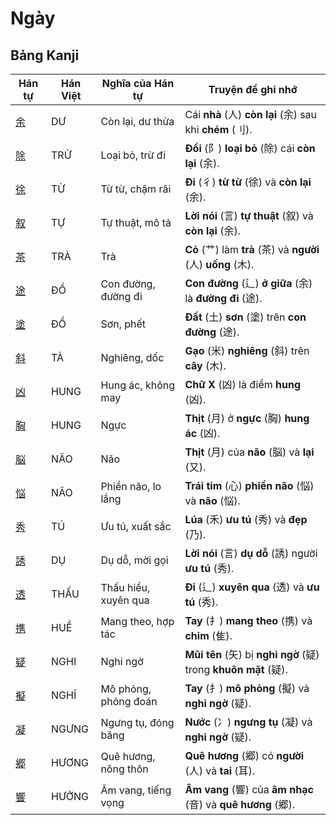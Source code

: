# Ngày

## Bảng Kanji

| Hán tự | Hán Việt | Nghĩa của Hán tự | Truyện để ghi nhớ |
|---|---|---|---|
| [余](https://www.google.com/search?q=https://mazii.net/vi-VN/search/kanji/javi/%E4%BD%99) | DƯ | Còn lại, dư thừa | Cái **nhà** (人) **còn lại** (余) sau khi **chém** (刂). |
| [除](https://www.google.com/search?q=https://mazii.net/vi-VN/search/kanji/javi/%E9%99%A4) | TRỪ | Loại bỏ, trừ đi | **Đồi** (阝) **loại bỏ** (除) cái **còn lại** (余). |
| [徐](https://www.google.com/search?q=https://mazii.net/vi-VN/search/kanji/javi/%E5%BE%90) | TỪ | Từ từ, chậm rãi | **Đi** (彳) **từ từ** (徐) và **còn lại** (余). |
| [叙](https://www.google.com/search?q=https://mazii.net/vi-VN/search/kanji/javi/%E5%8F%99) | TỰ | Tự thuật, mô tả | **Lời nói** (言) **tự thuật** (叙) và **còn lại** (余). |
| [茶](https://www.google.com/search?q=https://mazii.net/vi-VN/search/kanji/javi/%E8%8C%B6) | TRÀ | Trà | **Cỏ** (艹) làm **trà** (茶) và **người** (人) **uống** (木). |
| [途](https://www.google.com/search?q=https://mazii.net/vi-VN/search/kanji/javi/%E9%80%94) | ĐỒ | Con đường, đường đi | **Con đường** (辶) **ở giữa** (余) là **đường đi** (途). |
| [塗](https://www.google.com/search?q=https://mazii.net/vi-VN/search/kanji/javi/%E5%A1%97) | ĐỒ | Sơn, phết | **Đất** (土) **sơn** (塗) trên **con đường** (途). |
| [斜](https://www.google.com/search?q=https://mazii.net/vi-VN/search/kanji/javi/%E6%96%9C) | TÀ | Nghiêng, dốc | **Gạo** (米) **nghiêng** (斜) trên **cây** (木). |
| [凶](https://www.google.com/search?q=https://mazii.net/vi-VN/search/kanji/javi/%E5%87%B6) | HUNG | Hung ác, không may | **Chữ X** (凶) là điềm **hung** (凶). |
| [胸](https://www.google.com/search?q=https://mazii.net/vi-VN/search/kanji/javi/%E8%83%B8) | HUNG | Ngực | **Thịt** (月) ở **ngực** (胸) **hung ác** (凶). |
| [脳](https://www.google.com/search?q=https://mazii.net/vi-VN/search/kanji/javi/%E8%84%B3) | NÃO | Não | **Thịt** (月) của **não** (脳) và **lại** (又). |
| [悩](https://www.google.com/search?q=https://mazii.net/vi-VN/search/kanji/javi/%E6%82%A9) | NÃO | Phiền não, lo lắng | **Trái tim** (心) **phiền não** (悩) và **não** (悩). |
| [秀](https://www.google.com/search?q=https://mazii.net/vi-VN/search/kanji/javi/%E7%A7%80) | TÚ | Ưu tú, xuất sắc | **Lúa** (禾) **ưu tú** (秀) và **đẹp** (乃). |
| [誘](https://www.google.com/search?q=https://mazii.net/vi-VN/search/kanji/javi/%E8%AA%98) | DỤ | Dụ dỗ, mời gọi | **Lời nói** (言) **dụ dỗ** (誘) người **ưu tú** (秀). |
| [透](https://www.google.com/search?q=https://mazii.net/vi-VN/search/kanji/javi/%E9%80%8F) | THẤU | Thấu hiểu, xuyên qua | **Đi** (辶) **xuyên qua** (透) và **ưu tú** (秀). |
| [携](https://www.google.com/search?q=https://mazii.net/vi-VN/search/kanji/javi/%E6%90%BA) | HUỀ | Mang theo, hợp tác | **Tay** (扌) **mang theo** (携) và **chim** (隹). |
| [疑](https://www.google.com/search?q=https://mazii.net/vi-VN/search/kanji/javi/%E7%96%91) | NGHI | Nghi ngờ | **Mũi tên** (矢) bị **nghi ngờ** (疑) trong **khuôn mặt** (疑). |
| [擬](https://www.google.com/search?q=https://mazii.net/vi-VN/search/kanji/javi/%E6%93%AC) | NGHĨ | Mô phỏng, phỏng đoán | **Tay** (扌) **mô phỏng** (擬) và **nghi ngờ** (疑). |
| [凝](https://www.google.com/search?q=https://mazii.net/vi-VN/search/kanji/javi/%E5%87%9D) | NGƯNG | Ngưng tụ, đóng băng | **Nước** (冫) **ngưng tụ** (凝) và **nghi ngờ** (疑). |
| [郷](https://www.google.com/search?q=https://mazii.net/vi-VN/search/kanji/javi/%E9%83%B7) | HƯƠNG | Quê hương, nông thôn | **Quê hương** (郷) có **người** (人) và **tai** (耳). |
| [響](https://www.google.com/search?q=https://mazii.net/vi-VN/search/kanji/javi/%E9%9F%BF) | HƯỞNG | Âm vang, tiếng vọng | **Âm vang** (響) của **âm nhạc** (音) và **quê hương** (郷). |

